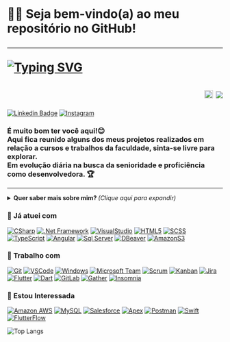 <!--

### Hi there 👋

**daymafra/daymafra** is a ✨ _special_ ✨ repository because its `README.md` (this file) appears on your GitHub profile.

Here are some ideas to get you started:

- 🔭 I’m currently working on ...
- 🌱 I’m currently learning ...
- 👯 I’m looking to collaborate on ...
- 🤔 I’m looking for help with ...
- 💬 Ask me about ...
- 📫 How to reach me: ...
- 😄 Pronouns: ...
- ⚡ Fun fact: ...
  -->

<h1>
<g-emoji class="g-emoji" alias="man_technologist" fallback-src="https://github.githubassets.com/images/icons/emoji/unicode/1f468-1f4bb.png">👩&zwj;💻</g-emoji>
 Seja bem-vindo(a) ao meu repositório no GitHub!
<hr>

  [![Typing SVG](https://readme-typing-svg.herokuapp.com/?font=&pause=1000&size=40&color=060005&background=FFFFFF00&center=true&width=990&height=380&lines=Focando+💪+💻;DEV+em+Formação+🎯;Cursando+ADS+🎓;Em+aprendizado+constante+📚+🚀;Nice+to+meet+you+%F0%9F%98%84)](https://git.io/typing-svg)

<div align="end">
  <img src="https://github.com/daymafra/daymafra/assets/74122669/b798008c-128a-49fd-a9d4-7373773b0c6e" alt="olho png" width="20" height="19" />
  <img src="https://komarev.com/ghpvc/?username=daymafra&label=Visitas&color=blueviolet&style=plastic" /> 
</div>

</h1>

<!--Aqui entra Linkdin / Hotmail ou Gmail/ Instagram/  Youtube / Twitch -->
<p>
  
[![Linkedin Badge](https://img.shields.io/badge/-Linkedin-blue?style=flat-square&logo=Linkedin&logoColor=white&link=https://www.linkedin.com/in/dayra-mafra-b59b1a239/)](https://www.linkedin.com/in/dayra-mafra-b59b1a239/)
[![Instagram](https://img.shields.io/badge/-Instagram-E4405F?style=flat-square&logo=instagram&logoColor=white&link=https://instagram.com/daymafra5?igshid=ZGUzMzM3NWJiOQ==)](https://instagram.com/daymafra5?igshid=ZGUzMzM3NWJiOQ==)
</p>

<!--Texto Rapido-->
<h3>
    É muito bom ter você aqui!😊<br> 
    Aqui fica reunido alguns dos meus projetos realizados em relação a cursos e trabalhos da faculdade, sinta-se livre para explorar.<br> 
    Em evolução diária na busca da senioridade e proficiência como desenvolvedora.
  <g-emoji class="g-emoji" alias="trophy" fallback-src="https://github.githubassets.com/images/icons/emoji/unicode/1f3c6.png">🏆</g-emoji>
</h3>

<hr>

<!--Mais sobre mim-->

<details>
<summary> <b> Quer saber mais sobre mim? </b> <i>(Clique aqui para expandir)</i> </summary>
<h3><a id="user-content--sobre-mim" class="anchor" aria-hidden="true" href="#-sobre-mim"><svg class="octicon octicon-link" viewBox="0 0 16 16" version="1.1" width="16" height="16" aria-hidden="true"><path fill-rule="evenodd" d="M7.775 3.275a.75.75 0 001.06 1.06l1.25-1.25a2 2 0 112.83 2.83l-2.5 2.5a2 2 0 01-2.83 0 .75.75 0 00-1.06 1.06 3.5 3.5 0 004.95 0l2.5-2.5a3.5 3.5 0 00-4.95-4.95l-1.25 1.25zm-4.69 9.64a2 2 0 010-2.83l2.5-2.5a2 2 0 012.83 0 .75.75 0 001.06-1.06 3.5 3.5 0 00-4.95 0l-2.5 2.5a3.5 3.5 0 004.95 4.95l1.25-1.25a.75.75 0 00-1.06-1.06l-1.25 1.25a2 2 0 01-2.83 0z"></path></svg></a><g-emoji class="g-emoji" alias="book" fallback-src="https://github.githubassets.com/images/icons/emoji/unicode/1f4d6.png">📖</g-emoji> Sobre mim</h3>
<p style="text-align: justify;">
  Sou uma acadêmica do curso superior em Análise e Desenvolvimento de Sistemas na Faculdade de Tecnologia do Estado de São Paulo. Apesar de já ter atuado como estagiária em backend utilizando das tecnologias C#, .NET e SQL, atualmente, estou explorando o desenvolvimento de aplicativos no time de frontend, trabalhando com o framework Flutter, e estou adorando essa nova experiência.
  </p>
  <p style="text-align: justify;">
   	Sou uma pessoa extremamente esforçada, curiosa e apaixonada pelo mundo da tecnologia. Meu anseio por conhecimento me motiva a estar sempre buscando aprender coisas novas e aprimorar minhas habilidades em programação.
  </p>
<p style="text-align: justify;">
  Além disso, tenho diversos interesses além da área técnica. Adoro estudar sobre marketing, finanças e vendas. Nos meus momentos de lazer, gosto de jogar vídeo game, ouvir música e tocar violão. Sou também uma grande fã de Berserk e adoro ler os mangás.
  </p>
<p style="text-align: justify;">
  Estou sempre em busca de desafios e oportunidades para crescer como profissional e como indivíduo. Portanto, estou estudando para evoluir minhas habilidades e ser capaz de criar soluções que auxiliem as empresas a automatizarem seus processos para atrairem e fidelizarem clientes, através de sistemas, aplicativos, web sites otimizados com SEO, campanhas e captação de leads. Acredito que a união da tecnologia com o marketing cria um sistema diferenciado que proporciona uma experiência rica para os usuários.
Minha jornada diária é adquirir os conhecimentos necessários, colocar a mão na massa para criar essas soluções para as pessoas e me divertir no processo.
 <!--Estatistica Aqui-->

![Anurag's github stats](https://github-readme-stats.vercel.app/api?username=daymafra&show_icons=true&theme=ocean_dark)

  </p>
</details>

<h3>
<g-emoji class="g-emoji" alias="briefcase" fallback-src="https://github.githubassets.com/images/icons/emoji/unicode/1f4bc.png">💼</g-emoji>
Já atuei com
</h3>

<!--skill-->

<p>
  
[![CSharp](https://img.shields.io/badge/-CSharp-239120?style=flat-square&logo=C-Sharp&logoColor=white)](https://dotnet.microsoft.com/pt-br/languages/csharp)
[![.Net Framework](https://img.shields.io/badge/-Framework-5C2D91?style=flat-square&logo=.NET&logoColor=white)](https://dotnet.microsoft.com/en-us/download/dotnet-framework)
[![VisualStudio](https://img.shields.io/badge/-Visual%20Studio-5C2D91?style=flat-square&logo=visual-studio&logoColor=white)](https://visualstudio.microsoft.com/pt-br/)
[![HTML5](https://img.shields.io/badge/-HTML5-E34F26?style=flat-square&logo=html5&logoColor=white)](https://developer.mozilla.org/en-US/docs/Glossary/HTML5)
[![SCSS](https://img.shields.io/badge/-SCSS-CC6699?style=flat-square&logo=Sass&logoColor=white)](https://sass-lang.com/)
[![TypeScript](https://img.shields.io/badge/-TypeScript-007ACC?style=flat-square&logo=TypeScript&logoColor=white)](https://www.typescriptlang.org/)
[![Angular](https://img.shields.io/badge/-Angular-DD0031?style=flat-square&logo=Angular&logoColor=white)](https://angular.io/)
[![Sql Server](https://img.shields.io/badge/-Microsoft%20SQL%20Server-CC2927?style=flat-square&logo=microsoft-sql-server&logoColor=white)](https://www.microsoft.com/pt-br/sql-server/sql-server-downloads)
[![DBeaver](https://img.shields.io/badge/-DBeaver-005C97?style=flat-square&logo=DBeaver&logoColor=white)](https://dbeaver.io/)
[![AmazonS3](https://img.shields.io/badge/-Amazon%20S3-569A31?style=flat-square&logo=amazon-s3&logoColor=white)](https://aws.amazon.com/pt/s3/)
</p>

<h3>
<g-emoji class="g-emoji" alias="briefcase" fallback-src="https://github.githubassets.com/images/icons/emoji/unicode/1f4bc.png">💼</g-emoji>
Trabalho com
</h3>

<!--skill-->

<p>
  
[![Git](https://img.shields.io/badge/-Git-F05032?style=flat-square&logo=git&logoColor=white)](https://git-scm.com/) 
[![VSCode](https://img.shields.io/badge/-VSCode-0085D1?style=flat-square&logo=visual-studio-code&logoColor=white)](https://code.visualstudio.com/)
[![Windows](https://img.shields.io/badge/-Windows-00ADEF?style=flat-square&logo=windows&logoColor=white)](https://www.microsoft.com/pt-br/software-download/windows10)
[![Microsoft Team](https://img.shields.io/badge/-Microsoft%20Teams-6264A7?style=flat-square&logo=microsoft-teams&logoColor=white)](https://www.microsoft.com/pt-br/microsoft-teams/log-in)
[![Scrum](https://img.shields.io/badge/-Scrum-8A9296?style=flat-square&logo=scrutinizer-ci&logoColor=white)](https://www.scrum.org/)
[![Kanban](https://img.shields.io/badge/-Kanban-0078D4?style=flat-square)](https://artia.com/kanban/)
[![Jira](https://img.shields.io/badge/-Jira-0052CC?style=flat-square&logo=Jira&logoColor=white)](https://www.atlassian.com/br/software/jira)
[![Flutter](https://img.shields.io/badge/-Flutter-02569B?style=flat-square&logo=flutter&logoColor=white)](https://flutter.dev/)
[![Dart](https://img.shields.io/badge/-Dart-0175C2?style=flat-square&logo=dart&logoColor=white)](https://dart.dev/)
[![GitLab](https://img.shields.io/badge/-Gitlab-330F63?style=flat-square&logo=gitlab&logoColor=fff)](https://gitlab.com/users/sign_in)
[![Gather](https://img.shields.io/badge/-Gather-0EABC0?style=flat-square&logo=gather&logoColor=white)](https://pt-br.gather.town/)
[![Insomnia](https://img.shields.io/badge/-Insomnia-5849BE?style=flat-square&logo=insomnia&logoColor=white)](https://insomnia.rest/)
</p>

  <h3>
<g-emoji class="g-emoji" alias="eyes" fallback-src="https://github.githubassets.com/images/icons/emoji/unicode/1f440.png">👀</g-emoji>
Estou Interessada
  </h3>

<!--skill-->

<p>
  
[![Amazon AWS](https://img.shields.io/badge/Amazon%20Web%20Services-222E3C?style=flat-square&logo=amazon-aws&logoColor=F89500)](https://aws.amazon.com/pt/free)
[![MySQL](https://img.shields.io/badge/-MySQL-00758F?style=flat-square&logo=mysql&logoColor=white)](https://www.mysql.com/)
[![Salesforce](https://img.shields.io/badge/-Salesforce-00A1E0?style=flat-square&logo=salesforce&logoColor=white)](https://www.salesforce.com/)
[![Apex](https://img.shields.io/badge/-Apex-00A1E0?style=flat-square&logo=apex&logoColor=white)](https://developer.salesforce.com/docs/atlas.en-us.apexcode.meta/apexcode/)
[![Postman](https://img.shields.io/badge/-Postman-FD602F?style=flat-square&logo=postman&logoColor=white)](https://www.postman.com/)
[![Swift](https://img.shields.io/badge/-Swift-FA7343?style=flat-square&logo=swift&logoColor=white)](https://developer.apple.com/swift/)
[![FlutterFlow](https://img.shields.io/badge/-FlutterFlow-02569B?style=flat-square&logo=flutterflow&logoColor=white)](https://www.flutterflow.com/)

<!--Most Used Languages-->

![Top Langs](https://github-readme-stats.vercel.app/api/top-langs/?username=daymafra&layout=compact)

</p>


<h2></h2>

<!-- <h3>
<g-emoji class="g-emoji" alias="bulb" fallback-src="https://github.githubassets.com/images/icons/emoji/unicode/1f4a1.png">💡</g-emoji>
  <!-- Dica de plataformas de estudo -->
</h3>

<!-- <p>
  Você programador que deseja treinar a sua lógica e aperfeiçoar suas habilidades deixo aqui a dica de três sites ótimos para você se desenvolver.
</p> -->

<!-- <ul>
  <li>
    <a href="https://app.codility.com/programmers/" rel="nofollow">Codility</a>
  </li>
  <li>
    <a href="https://www.hackerrank.com/" rel="nofollow">Hackerrank</a>
  </li>
  <li>
    <a href="https://www.urionlinejudge.com.br/judge/en/login" rel="nofollow">URI Online Judge</a>
  </li>
</ul> -->
